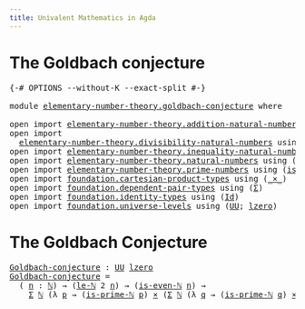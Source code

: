 ```yaml
---
title: Univalent Mathematics in Agda
---
```


# The Goldbach conjecture

<pre class="Agda"><a id="82" class="Symbol">{-#</a> <a id="86" class="Keyword">OPTIONS</a> <a id="94" class="Pragma">--without-K</a> <a id="106" class="Pragma">--exact-split</a> <a id="120" class="Symbol">#-}</a>

<a id="125" class="Keyword">module</a> <a id="132" href="elementary-number-theory.goldbach-conjecture.html" class="Module">elementary-number-theory.goldbach-conjecture</a> <a id="177" class="Keyword">where</a>

<a id="184" class="Keyword">open</a> <a id="189" class="Keyword">import</a> <a id="196" href="elementary-number-theory.addition-natural-numbers.html" class="Module">elementary-number-theory.addition-natural-numbers</a> <a id="246" class="Keyword">using</a> <a id="252" class="Symbol">(</a><a id="253" href="elementary-number-theory.addition-natural-numbers.html#988" class="Function">add-ℕ</a><a id="258" class="Symbol">)</a>
<a id="260" class="Keyword">open</a> <a id="265" class="Keyword">import</a>
  <a id="274" href="elementary-number-theory.divisibility-natural-numbers.html" class="Module">elementary-number-theory.divisibility-natural-numbers</a> <a id="328" class="Keyword">using</a> <a id="334" class="Symbol">(</a><a id="335" href="elementary-number-theory.divisibility-natural-numbers.html#2390" class="Function">is-even-ℕ</a><a id="344" class="Symbol">)</a>
<a id="346" class="Keyword">open</a> <a id="351" class="Keyword">import</a> <a id="358" href="elementary-number-theory.inequality-natural-numbers.html" class="Module">elementary-number-theory.inequality-natural-numbers</a> <a id="410" class="Keyword">using</a> <a id="416" class="Symbol">(</a><a id="417" href="elementary-number-theory.inequality-natural-numbers.html#9483" class="Function">le-ℕ</a><a id="421" class="Symbol">)</a>
<a id="423" class="Keyword">open</a> <a id="428" class="Keyword">import</a> <a id="435" href="elementary-number-theory.natural-numbers.html" class="Module">elementary-number-theory.natural-numbers</a> <a id="476" class="Keyword">using</a> <a id="482" class="Symbol">(</a><a id="483" href="elementary-number-theory.natural-numbers.html#1438" class="Datatype">ℕ</a><a id="484" class="Symbol">)</a>
<a id="486" class="Keyword">open</a> <a id="491" class="Keyword">import</a> <a id="498" href="elementary-number-theory.prime-numbers.html" class="Module">elementary-number-theory.prime-numbers</a> <a id="537" class="Keyword">using</a> <a id="543" class="Symbol">(</a><a id="544" href="elementary-number-theory.prime-numbers.html#1964" class="Function">is-prime-ℕ</a><a id="554" class="Symbol">)</a>
<a id="556" class="Keyword">open</a> <a id="561" class="Keyword">import</a> <a id="568" href="foundation.cartesian-product-types.html" class="Module">foundation.cartesian-product-types</a> <a id="603" class="Keyword">using</a> <a id="609" class="Symbol">(</a><a id="610" href="foundation-core.cartesian-product-types.html#577" class="Function Operator">_×_</a><a id="613" class="Symbol">)</a>
<a id="615" class="Keyword">open</a> <a id="620" class="Keyword">import</a> <a id="627" href="foundation.dependent-pair-types.html" class="Module">foundation.dependent-pair-types</a> <a id="659" class="Keyword">using</a> <a id="665" class="Symbol">(</a><a id="666" href="foundation-core.dependent-pair-types.html#502" class="Record">Σ</a><a id="667" class="Symbol">)</a>
<a id="669" class="Keyword">open</a> <a id="674" class="Keyword">import</a> <a id="681" href="foundation.identity-types.html" class="Module">foundation.identity-types</a> <a id="707" class="Keyword">using</a> <a id="713" class="Symbol">(</a><a id="714" href="foundation-core.identity-types.html#641" class="Datatype">Id</a><a id="716" class="Symbol">)</a>
<a id="718" class="Keyword">open</a> <a id="723" class="Keyword">import</a> <a id="730" href="foundation.universe-levels.html" class="Module">foundation.universe-levels</a> <a id="757" class="Keyword">using</a> <a id="763" class="Symbol">(</a><a id="764" href="foundation-core.universe-levels.html#222" class="Primitive">UU</a><a id="766" class="Symbol">;</a> <a id="768" href="Agda.Primitive.html#764" class="Primitive">lzero</a><a id="773" class="Symbol">)</a>
</pre>
# The Goldbach Conjecture

<pre class="Agda"><a id="Goldbach-conjecture"></a><a id="815" href="elementary-number-theory.goldbach-conjecture.html#815" class="Function">Goldbach-conjecture</a> <a id="835" class="Symbol">:</a> <a id="837" href="foundation-core.universe-levels.html#222" class="Primitive">UU</a> <a id="840" href="Agda.Primitive.html#764" class="Primitive">lzero</a>
<a id="846" href="elementary-number-theory.goldbach-conjecture.html#815" class="Function">Goldbach-conjecture</a> <a id="866" class="Symbol">=</a>
  <a id="870" class="Symbol">(</a> <a id="872" href="elementary-number-theory.goldbach-conjecture.html#872" class="Bound">n</a> <a id="874" class="Symbol">:</a> <a id="876" href="elementary-number-theory.natural-numbers.html#1438" class="Datatype">ℕ</a><a id="877" class="Symbol">)</a> <a id="879" class="Symbol">→</a> <a id="881" class="Symbol">(</a><a id="882" href="elementary-number-theory.inequality-natural-numbers.html#9483" class="Function">le-ℕ</a> <a id="887" class="Number">2</a> <a id="889" href="elementary-number-theory.goldbach-conjecture.html#872" class="Bound">n</a><a id="890" class="Symbol">)</a> <a id="892" class="Symbol">→</a> <a id="894" class="Symbol">(</a><a id="895" href="elementary-number-theory.divisibility-natural-numbers.html#2390" class="Function">is-even-ℕ</a> <a id="905" href="elementary-number-theory.goldbach-conjecture.html#872" class="Bound">n</a><a id="906" class="Symbol">)</a> <a id="908" class="Symbol">→</a>
    <a id="914" href="foundation-core.dependent-pair-types.html#502" class="Record">Σ</a> <a id="916" href="elementary-number-theory.natural-numbers.html#1438" class="Datatype">ℕ</a> <a id="918" class="Symbol">(λ</a> <a id="921" href="elementary-number-theory.goldbach-conjecture.html#921" class="Bound">p</a> <a id="923" class="Symbol">→</a> <a id="925" class="Symbol">(</a><a id="926" href="elementary-number-theory.prime-numbers.html#1964" class="Function">is-prime-ℕ</a> <a id="937" href="elementary-number-theory.goldbach-conjecture.html#921" class="Bound">p</a><a id="938" class="Symbol">)</a> <a id="940" href="foundation-core.cartesian-product-types.html#577" class="Function Operator">×</a> <a id="942" class="Symbol">(</a><a id="943" href="foundation-core.dependent-pair-types.html#502" class="Record">Σ</a> <a id="945" href="elementary-number-theory.natural-numbers.html#1438" class="Datatype">ℕ</a> <a id="947" class="Symbol">(λ</a> <a id="950" href="elementary-number-theory.goldbach-conjecture.html#950" class="Bound">q</a> <a id="952" class="Symbol">→</a> <a id="954" class="Symbol">(</a><a id="955" href="elementary-number-theory.prime-numbers.html#1964" class="Function">is-prime-ℕ</a> <a id="966" href="elementary-number-theory.goldbach-conjecture.html#950" class="Bound">q</a><a id="967" class="Symbol">)</a> <a id="969" href="foundation-core.cartesian-product-types.html#577" class="Function Operator">×</a> <a id="971" href="foundation-core.identity-types.html#641" class="Datatype">Id</a> <a id="974" class="Symbol">(</a><a id="975" href="elementary-number-theory.addition-natural-numbers.html#988" class="Function">add-ℕ</a> <a id="981" href="elementary-number-theory.goldbach-conjecture.html#921" class="Bound">p</a> <a id="983" href="elementary-number-theory.goldbach-conjecture.html#950" class="Bound">q</a><a id="984" class="Symbol">)</a> <a id="986" href="elementary-number-theory.goldbach-conjecture.html#872" class="Bound">n</a><a id="987" class="Symbol">)))</a>
</pre>